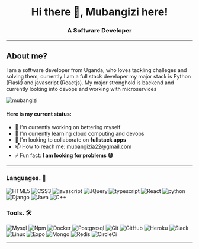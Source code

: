 <h1 align="center">Hi there 👋, Mubangizi here!</h1>
<h3 align="center">A Software Developer</h3>

---
## About me?
I am a software developer from Uganda, who loves tackling challeges and solving them, currently I am a full stack developer my major stack is Python (Flask) and javascript (Reactjs). My major stronghold is backend and currently looking into devops and working with microservices
<p align="left"> <img src="https://komarev.com/ghpvc/?username=mubangizi&label=Views&color=blue&style=plastic" alt="mubangizi" /> </p>
  
#### Here is my current status:
- 🔭 I’m currently working on bettering myself
- 🌱 I’m currently learning cloud computing and devops
- 👯 I’m looking to collaborate on **fullstack apps**
- 📫 How to reach me: mubangizia22@gmail.com
- ⚡ Fun fact: **I am looking for problems 😄**

---
### Languages. 🚧 

![HTML5](https://icongr.am/devicon/html5-original.svg?size=50&color=currentColor)
![CSS3](https://icongr.am/devicon/css3-original.svg?size=50&color=currentColor)
![javascript](https://icongr.am/devicon/javascript-original.svg?size=50&color=currentColor)
![JQuery](https://icongr.am/devicon/jquery-original-wordmark.svg?size=50&color=currentColor)
![typescript](https://icongr.am/devicon/typescript-original.svg?size=50&color=currentColor)
![React](https://icongr.am/devicon/react-original.svg?size=50&color=currentColor)
![python](https://icongr.am/devicon/python-original.svg?size=50&color=currentColor)
![Django](https://icongr.am/devicon/django-original.svg?size=50&color=currentColor)
![Java](https://icongr.am/devicon/java-original.svg?size=50&color=currentColor)
![C++](https://icongr.am/devicon/cplusplus-original.svg?size=50&color=currentColor)



### Tools. 🛠 

![Mysql](https://icongr.am/devicon/mysql-original-wordmark.svg?size=50&color=currentColor)
![Npm](https://icongr.am/devicon/npm-original-wordmark.svg?size=50&color=currentColor)
![Docker](https://icongr.am/devicon/docker-original-wordmark.svg?size=50&color=currentColor)
![Postgresql](https://icongr.am/devicon/postgresql-original.svg?size=50&color=currentColor)
![Git](https://icongr.am/devicon/git-original.svg?size=50&color=currentColor)
![GitHub](https://icongr.am/devicon/github-original.svg?size=50&color=currentColor)
![Heroku](https://icongr.am/devicon/heroku-original.svg?size=50&color=currentColor)
![Slack](https://icongr.am/devicon/slack-original.svg?size=50&color=currentColor)
![Linux](https://icongr.am/devicon/linux-original.svg?size=50&color=currentColor)
![Expo](https://icongr.am/simple/expo.svg?size=47&color=2b2e40&colored=false)
![Mongo](https://icongr.am/devicon/mongodb-original-wordmark.svg?size=50&color=currentColor)
![Redis](https://icongr.am/devicon/redis-original-wordmark.svg?size=50&color=currentColor)
![CircleCi](https://icongr.am/simple/circleci.svg?size=50&color=currentColor&colored=false)

---
<!--
<a>
<img align="left" src="https://github-readme-stats.vercel.app/api/top-langs/?username=mubangizi&theme=dark&hide=html,dockerfile" alt="francislagares" />
</a>

[![Mubangizi's github stats](https://github-readme-stats.vercel.app/api?username=mubangizi&show_icons=true&theme=algolia)](https://github.com/mubangizi)
--> 

